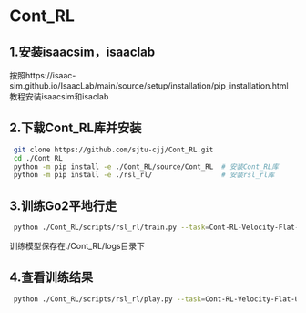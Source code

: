 # Cont_RL
## 1.安装isaacsim，isaaclab
按照https://isaac-sim.github.io/IsaacLab/main/source/setup/installation/pip_installation.html 教程安装isaacsim和isaclab
## 2.下载Cont_RL库并安装
```bash
 git clone https://github.com/sjtu-cjj/Cont_RL.git
 cd ./Cont_RL
 python -m pip install -e ./Cont_RL/source/Cont_RL  # 安装Cont_RL库
 python -m pip install -e ./rsl_rl/                 # 安装rsl_rl库
```
## 3.训练Go2平地行走
```bash
 python ./Cont_RL/scripts/rsl_rl/train.py --task=Cont-RL-Velocity-Flat-Unitree-Go2-v0 --headless --video
```
训练模型保存在./Cont_RL/logs目录下
## 4.查看训练结果
```bash
 python ./Cont_RL/scripts/rsl_rl/play.py --task=Cont-RL-Velocity-Flat-Unitree-Go2-v0
```